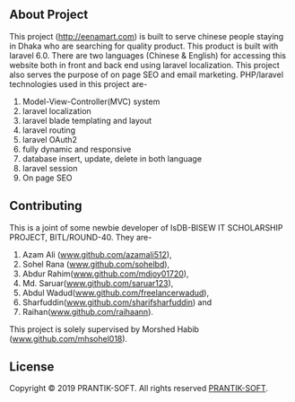 ## About Project

This project (http://eenamart.com) is built to serve chinese people staying in Dhaka who are searching for quality product. This product is built with laravel 6.0. There are two languages (Chinese & English) for accessing this website both in front and back end using laravel localization. This project also serves the purpose of on page SEO and email marketing. PHP/laravel technologies used in this project are-
1. Model-View-Controller(MVC) system
2. laravel localization
3. laravel blade templating and layout
4. laravel routing
5. laravel OAuth2
6. fully dynamic and responsive
7. database insert, update, delete in both language
8. laravel session
9. On page SEO


## Contributing

This is a joint of some newbie developer of IsDB-BISEW IT SCHOLARSHIP PROJECT, BITL/ROUND-40. They are- 
1. Azam Ali (www.github.com/azamali512), 
2. Sohel Rana (www.github.com/sohelbd), 
3. Abdur Rahim(www.github.com/mdjoy01720), 
4. Md. Saruar(www.github.com/saruar123), 
5. Abdul Wadud(www.github.com/freelancerwadud), 
6. Sharfuddin(www.github.com/sharifsharfuddin) and 
7. Raihan(www.github.com/raihaann). 

This project is solely supervised by Morshed Habib (www.github.com/mhsohel018).



## License

Copyright © 2019 PRANTIK-SOFT. All rights reserved [PRANTIK-SOFT](https://prantiksoft.com).

